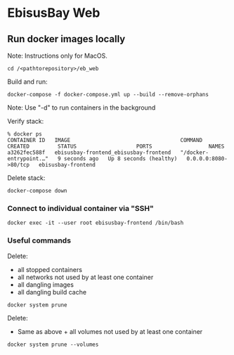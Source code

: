 # EbisusBay Web

## Run docker images locally
Note: Instructions only for MacOS.

```
cd /<pathtorepository>/eb_web
```

Build and run:
```
docker-compose -f docker-compose.yml up --build --remove-orphans
```

Note: Use "-d" to run containers in the background

Verify stack:
```
% docker ps
CONTAINER ID   IMAGE                                   COMMAND                  CREATED         STATUS                   PORTS                  NAMES
a3262fec588f   ebisusbay-frontend_ebisusbay-frontend   "/docker-entrypoint.…"   9 seconds ago   Up 8 seconds (healthy)   0.0.0.0:8080->80/tcp   ebisusbay-frontend
```

Delete stack:
```
docker-compose down
```

### Connect to individual container via "SSH"
```
docker exec -it --user root ebisusbay-frontend /bin/bash
```

### Useful commands
Delete:
  - all stopped containers
  - all networks not used by at least one container
  - all dangling images
  - all dangling build cache
```
docker system prune
```

Delete:
  - Same as above + all volumes not used by at least one container
```
docker system prune --volumes
```
